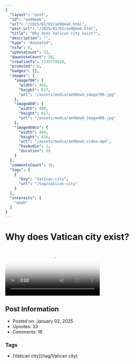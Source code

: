 ```yaml
---
{
  "layout": "post",
  "id": "ae9Qewb",
  "url": "/2025/01/02/ae9Qewb.html",
  "post_url": "/2025/01/02/ae9Qewb.html",
  "title": "Why does Vatican city exist?",
  "description": "",
  "type": "Animated",
  "nsfw": 0,
  "upVoteCount": 33,
  "downVoteCount": 26,
  "creationTs": 1735779828,
  "promoted": 0,
  "badges": [],
  "images": {
    "image700": {
      "width": 460,
      "height": 817,
      "url": "/assets/media/ae9Qewb_image700.jpg"
    },
    "image460": {
      "width": 460,
      "height": 817,
      "url": "/assets/media/ae9Qewb_image460.jpg"
    },
    "image460sv": {
      "width": 460,
      "height": 816,
      "url": "/assets/media/ae9Qewb_video.mp4",
      "hasAudio": 1,
      "duration": 59
    }
  },
  "commentsCount": 16,
  "tags": [
    {
      "key": "Vatican city",
      "url": "/tag/vatican-city"
    }
  ],
  "interests": [
    "woah"
  ]
}
---
```


# Why does Vatican city exist?

<video controls playsinline loop poster="/assets/media/ae9Qewb_image460.jpg">
  <source src="/assets/media/ae9Qewb_video.mp4" type="video/mp4">
  Your browser does not support the video tag.
</video>

## Post Information

- Posted on: January 02, 2025
- Upvotes: 33
- Comments: 16

### Tags

- [Vatican city](/tag/Vatican city)
